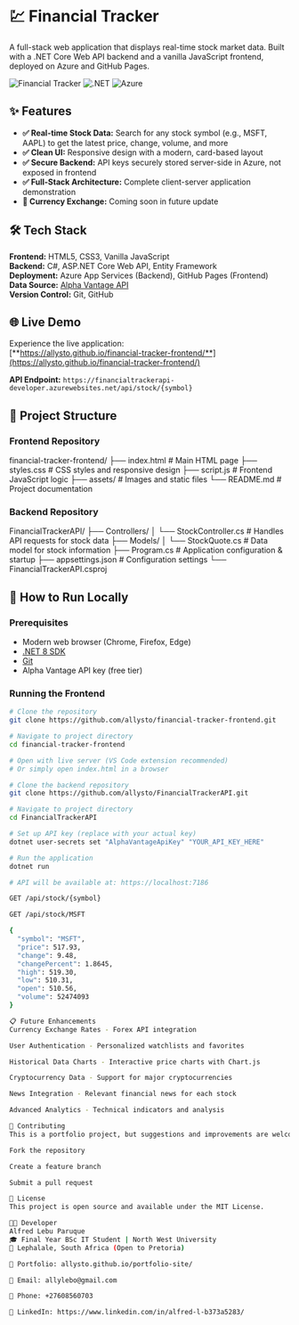 # 💹 Financial Tracker

A full-stack web application that displays real-time stock market data. Built with a .NET Core Web API backend and a vanilla JavaScript frontend, deployed on Azure and GitHub Pages.

![Financial Tracker](https://img.shields.io/badge/Status-Live-brightgreen)
![.NET](https://img.shields.io/badge/.NET-8.0-blue)
![Azure](https://img.shields.io/badge/Azure-Deployed-0078D4)

## ✨ Features

- **✅ Real-time Stock Data:** Search for any stock symbol (e.g., MSFT, AAPL) to get the latest price, change, volume, and more
- **✅ Clean UI:** Responsive design with a modern, card-based layout
- **✅ Secure Backend:** API keys securely stored server-side in Azure, not exposed in frontend
- **✅ Full-Stack Architecture:** Complete client-server application demonstration
- **🔄 Currency Exchange:** Coming soon in future update

## 🛠️ Tech Stack

**Frontend:** HTML5, CSS3, Vanilla JavaScript  
**Backend:** C#, ASP.NET Core Web API, Entity Framework  
**Deployment:** Azure App Services (Backend), GitHub Pages (Frontend)  
**Data Source:** [Alpha Vantage API](https://www.alphavantage.co/)  
**Version Control:** Git, GitHub

## 🌐 Live Demo

Experience the live application:  
[**https://allysto.github.io/financial-tracker-frontend/**](https://allysto.github.io/financial-tracker-frontend/)

**API Endpoint:** `https://financialtrackerapi-developer.azurewebsites.net/api/stock/{symbol}`

## 📁 Project Structure

### Frontend Repository

financial-tracker-frontend/
├── index.html # Main HTML page
├── styles.css # CSS styles and responsive design
├── script.js # Frontend JavaScript logic
├── assets/ # Images and static files
└── README.md # Project documentation

### Backend Repository

FinancialTrackerAPI/
├── Controllers/
│ └── StockController.cs # Handles API requests for stock data
├── Models/
│ └── StockQuote.cs # Data model for stock information
├── Program.cs # Application configuration & startup
├── appsettings.json # Configuration settings
└── FinancialTrackerAPI.csproj


## 🚀 How to Run Locally

### Prerequisites
- Modern web browser (Chrome, Firefox, Edge)
- [.NET 8 SDK](https://dotnet.microsoft.com/download/dotnet/8.0)
- [Git](https://git-scm.com/)
- Alpha Vantage API key (free tier)

### Running the Frontend
```bash
# Clone the repository
git clone https://github.com/allysto/financial-tracker-frontend.git

# Navigate to project directory
cd financial-tracker-frontend

# Open with live server (VS Code extension recommended)
# Or simply open index.html in a browser

# Clone the backend repository
git clone https://github.com/allysto/FinancialTrackerAPI.git

# Navigate to project directory
cd FinancialTrackerAPI

# Set up API key (replace with your actual key)
dotnet user-secrets set "AlphaVantageApiKey" "YOUR_API_KEY_HERE"

# Run the application
dotnet run

# API will be available at: https://localhost:7186

GET /api/stock/{symbol}

GET /api/stock/MSFT

{
  "symbol": "MSFT",
  "price": 517.93,
  "change": 9.48,
  "changePercent": 1.8645,
  "high": 519.30,
  "low": 510.31,
  "open": 510.56,
  "volume": 52474093
}

📋 Future Enhancements
Currency Exchange Rates - Forex API integration

User Authentication - Personalized watchlists and favorites

Historical Data Charts - Interactive price charts with Chart.js

Cryptocurrency Data - Support for major cryptocurrencies

News Integration - Relevant financial news for each stock

Advanced Analytics - Technical indicators and analysis

🤝 Contributing
This is a portfolio project, but suggestions and improvements are welcome! Feel free to:

Fork the repository

Create a feature branch

Submit a pull request

📄 License
This project is open source and available under the MIT License.

👨‍💻 Developer
Alfred Lebu Paruque
🎓 Final Year BSc IT Student | North West University
📍 Lephalale, South Africa (Open to Pretoria)

📁 Portfolio: allysto.github.io/portfolio-site/

📧 Email: allylebo@gmail.com

📱 Phone: +27608560703

💼 LinkedIn: https://www.linkedin.com/in/alfred-l-b373a5283/
